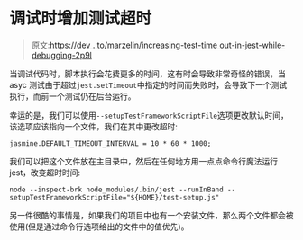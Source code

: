 # 调试时增加测试超时

> 原文:[https://dev . to/marzelin/increasing-test-time out-in-jest-while-debugging-2p9l](https://dev.to/marzelin/increasing-test-timeout-in-jest-while-debugging-2p9l)

当调试代码时，脚本执行会花费更多的时间，这有时会导致非常奇怪的错误，当 asyc 测试由于超过`jest.setTimeout`中指定的时间而失败时，会导致下一个测试执行，而前一个测试仍在后台运行。

幸运的是，我们可以使用`--setupTestFrameworkScriptFile`选项更改默认时间，该选项应该指向一个文件，我们在其中更改超时:

```
jasmine.DEFAULT_TIMEOUT_INTERVAL = 10 * 60 * 1000; 
```

我们可以把这个文件放在主目录中，然后在任何地方用一点点命令行魔法运行 jest，改变超时时间:

```
node --inspect-brk node_modules/.bin/jest --runInBand --setupTestFrameworkScriptFile="${HOME}/test-setup.js" 
```

另一件很酷的事情是，如果我们的项目中也有一个安装文件，那么两个文件都会被使用(但是通过命令行选项给出的文件中的值优先)。